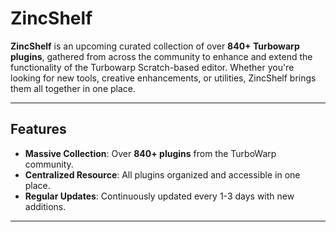 # **ZincShelf**  

**ZincShelf** is an upcoming curated collection of over **840+ Turbowarp plugins**, gathered from across the community to enhance and extend the functionality of the Turbowarp Scratch-based editor. Whether you're looking for new tools, creative enhancements, or utilities, ZincShelf brings them all together in one place.  

---

## Features  

- **Massive Collection**: Over **840+ plugins** from the TurboWarp community.  
- **Centralized Resource**: All plugins organized and accessible in one place.  
- **Regular Updates**: Continuously updated every 1-3 days with new additions.  

---

